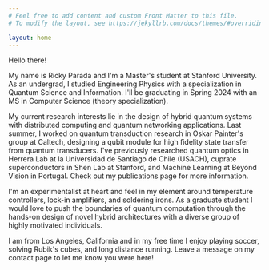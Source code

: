 ```yaml
---
# Feel free to add content and custom Front Matter to this file.
# To modify the layout, see https://jekyllrb.com/docs/themes/#overriding-theme-defaults

layout: home
---
```


Hello there!

My name is Ricky Parada and I'm a Master's student at Stanford University.
As an undergrad, I studied Engineering Physics with a specialization in Quantum Science and Information.
I'll be graduating in Spring 2024 with an MS in Computer Science (theory specialization).

My current research interests lie in the design of hybrid quantum systems with distributed computing and quantum networking applications.
Last summer, I worked on quantum transduction research in Oskar Painter's group at Caltech, designing a qubit module for high fidelity state transfer from quantum transducers.
I've previously researched quantum optics in Herrera Lab at la Universidad de Santiago de Chile (USACH), cuprate superconductors in Shen Lab at Stanford, and Machine Learning at Beyond Vision in Portugal.
Check out my publications page for more information.

I'm an experimentalist at heart and feel in my element around temperature controllers, lock-in amplifiers, and soldering irons.
As a graduate student I would love to push the boundaries of quantum computation through the hands-on design of novel hybrid architectures with a diverse group of highly motivated individuals.

I am from Los Angeles, California and in my free time I enjoy playing soccer, solving Rubik's cubes, and long distance running. Leave a message on my contact page to let me know you were here!